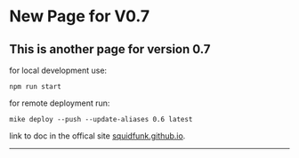 # New Page for V0.7

## This is another page for version 0.7

for local development use:

``` shell title="mkdocs.yml"
npm run start
```

for remote deployment run:

``` shell title="mkdocs.yml" linenums="1"
mike deploy --push --update-aliases 0.6 latest
```

link to doc in the offical site [squidfunk.github.io](https://squidfunk.github.io/mkdocs-material/setup/setting-up-versioning/#publishing-a-new-version).

---
